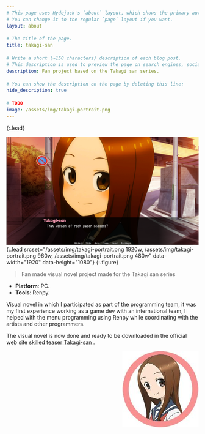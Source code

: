 ```yaml
---
# This page uses Hydejack's `about` layout, which shows the primary author's picture and about text at the top.
# You can change it to the regular `page` layout if you want.
layout: about

# The title of the page.
title: takagi-san

# Write a short (~150 characters) description of each blog post.
# This description is used to preview the page on search engines, social media, etc.
description: Fan project based on the Takagi san series.

# You can show the description on the page by deleting this line:
hide_description: true

# TODO
image: /assets/img/takagi-portrait.png
---
```

{:.lead}

![Screenshot](/assets/img/takagi-portrait.png){:.lead srcset="/assets/img/takagi-portrait.png 1920w, /assets/img/takagi-portrait.png 960w, /assets/img/takagi-portrait.png 480w" data-width="1920" data-height="1080"}
{:.figure}

> Fan made visual novel project made for the Takagi san series

<ul>
  <li><b id="notice">Platform</b>: PC.</li>
  <li><b id="notice">Tools</b>: Renpy.</li>
</ul>

<p>Visual novel in which I participated as part of the programming team, it was my first experience working as a game dev with an international team, I helped with the menu programming using Renpy while coordinating with the artists and other programmers.</p>

<p>The visual novel is now done and ready to be downloaded in the official web site 
<a class="imgclass" href="https://takagi-vn-dev.github.io/" target="_blank"> skilled teaser Takagi-san </a>.</p>

<div>
  <a class="imgclass" href="https://takagi-vn-dev.github.io/" target="_blank">
    <img align="right" class="game-social" src="/assets/img/takagi-web.jpg"/>
  </a>
</div>
